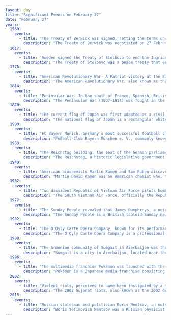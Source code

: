 ```yaml
---
layout: day
title: "Significant Events on February 27"
date: "February 27"
years:
  1560:
    events:
      - title: "The Treaty of Berwick was signed, setting the terms under which an English fleet and army could enter Scotland to expel French troops defending the regency of Mary of Guise (pictured)."
        description: "The Treaty of Berwick was negotiated on 27 February 1560 at Berwick-upon-Tweed. It was an agreement made by the representative of Queen Elizabeth I of England, the Duke of Norfolk, and the group of Scottish nobles known as the Scottish Lords of the Congregation. The purpose was to agree the terms under which an English fleet and army would come to Scotland to expel the French troops who were defending the Regency of Mary of Guise. The Lords were trying both to expel the French and to effect the Scottish Reformation, and this led to rioting and armed conflict."
  1617:
    events:
      - title: "Sweden signed the Treaty of Stolbovo to end the Ingrian War with Russia, making large territorial gains."
        description: "The Treaty of Stolbovo was a peace treaty that ended the Ingrian War, which had been fought between the Swedish Empire and the Russian Tsardom between 1610 and 1617."
  1776:
    events:
      - title: "American Revolutionary War- A Patriot victory at the Battle of Moore's Creek Bridge resulted in the arrests of 850 Loyalists over the following days."
        description: "The American Revolutionary War, also known as the Revolutionary War or American War of Independence, was an armed conflict that comprised the final eight years of the broader American Revolution, in which American Patriot forces organized as the Continental Army and commanded by George Washington defeated the British Army. The conflict was fought in North America, the Caribbean, and the Atlantic Ocean. The war ended with the Treaty of Paris (1783), which resulted in the establishment of the United States of America as an independent nation, which was recognized by Great Britain and other nations of the world."
  1814:
    events:
      - title: "Peninsular War- In the south of France, Spanish, British and Portuguese soldiers under the command of Arthur Wellesley defeated French soldiers in the Battle of Orthez, causing the French to retreat east."
        description: "The Peninsular War (1807–1814) was fought in the Iberian Peninsula by Portugal, Spain and the United Kingdom against the invading and occupying forces of the First French Empire during the Napoleonic Wars. In Spain, it is considered to overlap with the Spanish War of Independence."
  1870:
    events:
      - title: "The current flag of Japan was first adopted as a civil ensign for Japanese merchant ships."
        description: "The national flag of Japan is a rectangular white banner with a crimson-red circle at its center. The flag is officially called the Nisshōki  but is more commonly known in Japan as the Hinomaru . It embodies the country's sobriquet- the Land of the Rising Sun."
  1900:
    events:
      - title: "FC Bayern Munich, Germany's most successful football club, was founded."
        description: "Fußball-Club Bayern München e. V., commonly known as Bayern Munich, FC Bayern or simply Bayern, is a German professional sports club based in Munich, Bavaria. They are most known for their men's professional football team, who play in the Bundesliga, the top tier of the German football league system. Bayern are the most successful club in German football and are among the world's most decorated, having won a record 33 national titles, including eleven consecutive titles from 2013 to 2023 and a record 20 national cups, alongside numerous European titles."
  1933:
    events:
      - title: "The Reichstag building, the seat of the German parliament in Berlin, was set on fire in a pivotal event in the establishment of the Nazi regime."
        description: "The Reichstag, a historic legislative government building on Platz der Republik in Berlin, is the seat of the German Bundestag. It is also the meeting place of the Federal Convention, which elects the President of Germany."
  1940:
    events:
      - title: "American biochemists Martin Kamen and Sam Ruben discovered carbon-14, a radioactive isotope of carbon, which is now used extensively as the basis of the radiocarbon dating method to date archaeological and geological samples."
        description: "Martin David Kamen was an American chemist who, together with Sam Ruben, co-discovered the synthesis of the isotope carbon-14 on February 27, 1940, at the University of California Radiation Laboratory, Berkeley. He also confirmed that all of the oxygen released in photosynthesis comes from water, not carbon dioxide, in 1941."
  1962:
    events:
      - title: "Two dissident Republic of Vietnam Air Force pilots bombed the Independence Palace in Saigon in a failed attempt to assassinate President Ngo Dinh Diem."
        description: "The South Vietnam Air Force, officially the Republic of Vietnam Air Force, was the aerial branch of the Republic of Vietnam Military Forces, the official military of the Republic of Vietnam from 1955 to 1975."
  1972:
    events:
      - title: "The Sunday People revealed that James Humphreys, a notorious pornographer, had bribed a senior London police officer with a holiday to Cyprus and Beirut."
        description: "The Sunday People is a British tabloid Sunday newspaper. It was founded as The People on 16 October 1881."
  1982:
    events:
      - title: "The D'Oyly Carte Opera Company, known for its performances of Gilbert and Sullivan's Savoy operas, gave its final performance."
        description: "The D'Oyly Carte Opera Company is a professional British light opera company that, from the 1870s until 1982, staged Gilbert and Sullivan's Savoy operas nearly year-round in the UK and sometimes toured in Europe, North America and elsewhere. The company was revived for short seasons and tours from 1988 to 2003, and since 2013 it has co-produced four of the operas with Scottish Opera."
  1988:
    events:
      - title: "The Armenian community of Sumgait in Azerbaijan was the target of a violent pogrom (memorial pictured)."
        description: "Sumgait is a city in Azerbaijan, located near the Caspian Sea, on the Absheron Peninsula, about 31 kilometres away from the capital Baku. The city had a population of 422,600 at the 2019 Census, making it the second largest city in Azerbaijan after Baku."
  1996:
    events:
      - title: "The multimedia franchise Pokémon was launched with the release of the video games Pocket Monsters Red and Green."
        description: "Pokémon is a Japanese media franchise consisting of video games, animated series and films, a trading card game, and other related media. The franchise takes place in a shared universe in which humans co-exist with creatures known as Pokémon, a large variety of species endowed with special powers. The franchise's primary target audience is children aged 5 to 12, but it is known to attract people of all ages."
  2002:
    events:
      - title: "Violent riots, perceived to have been instigated by a train fire that killed 59 Hindu pilgrims, broke out in the Indian state of Gujarat, killing at least 1,000 people, mostly Muslims, over three days."
        description: "The 2002 Gujarat riots, also known as the 2002 Gujarat violence or the Gujarat pogrom, was a three-day period of inter-communal violence in the western Indian state of Gujarat. The burning of a train in Godhra on 27 February 2002, which caused the deaths of 58 Hindu pilgrims and karsevaks returning from Ayodhya, is cited as having instigated the violence. Following the initial riot incidents, there were further outbreaks of violence in Ahmedabad for three months; statewide, there were further outbreaks of violence against the minority Muslim population of Gujarat for the next year."
  2015:
    events:
      - title: "Russian statesman and politician Boris Nemtsov, an outspoken critic of Vladimir Putin, was assassinated in central Moscow."
        description: "Boris Yefimovich Nemtsov was a Russian physicist, liberal politician, and outspoken critic of Vladimir Putin. Early in his political career, he was involved in the introduction of reforms into the Russian post-Soviet economy. In the 1990s under President Boris Yeltsin, he was the first governor of the Nizhny Novgorod Oblast (1991–1997). Later he worked in the government of Russia as Minister of Fuel and Energy (1997), Vice Premier of Russia and Security Council member from 1997 to 1998. In 1998, he founded the Young Russia movement. In 1998, he co-founded the coalition group Right Cause and in 1999, he co-formed Union of Right Forces, an electoral bloc and subsequently a political party. Nemtsov was also a member of the Congress of People's Deputies (1990), Federation Council (1993–97) and State Duma (1999–2003)."
---
```

